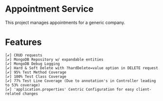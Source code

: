 # Appointment Service
This project manages appointments for a generic company.

# Features
    [✔️] CRUD requests
    [✔️] MongoDB Repository w/ expandable entities
    [✔️] MongoDB Debug Logging
    [✔️] Hard & Soft Delete with ?hardDelete=value option in DELETE request
    [✔️] 95% Test Method Coverage
    [✔️] 100% Test Class Coverage
    [✔️] 77% Test Line Coverage (Due to annotation's in Controller leading to 53% coverage)
    [✔️] 'application.properties' Centric Configuration for easy client-related changes